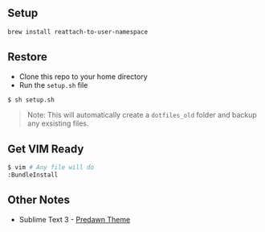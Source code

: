 ## Setup

```sh
brew install reattach-to-user-namespace
```


## Restore

* Clone this repo to your home directory
* Run the `setup.sh` file

```sh
$ sh setup.sh
```

> Note: This will automatically create a `dotfiles_old` folder and backup any exsisting files.


## Get VIM Ready

```sh
$ vim # Any file will do
:BundleInstall
```


## Other Notes

* Sublime Text 3 - [Predawn Theme](https://github.com/jamiewilson/predawn)